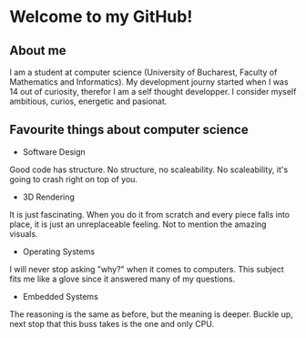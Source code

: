 # Welcome to my GitHub!

## About me

I am a student at computer science (University of Bucharest, Faculty of Mathematics and Informatics).
My development journy started when I was 14 out of curiosity, therefor I am a self thought developper.
I consider myself ambitious, curios, energetic and pasionat.

## Favourite things about computer science

* Software Design

Good code has structure. No structure, no scaleability. No scaleability, it's going to crash right on top of you.

* 3D Rendering

It is just fascinating. When you do it from scratch and every piece falls into place, it is just an unreplaceable feeling. Not to mention the amazing visuals.

* Operating Systems

I will never stop asking "why?" when it comes to computers. This subject fits me like a glove since it answered many of my questions.

* Embedded Systems

The reasoning is the same as before, but the meaning is deeper. Buckle up, next stop that this buss takes is the one and only CPU.
